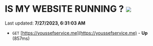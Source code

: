 # IS MY WEBSITE RUNNING ? [![](https://img.shields.io/static/v1?label=Sponsor&message=%E2%9D%A4&logo=GitHub&color=%23fe8e86)](https://github.com/sponsors/<username>)

Last updated: **7/27/2023, 6:31:03 AM**

- `GET` [https://youssefservice.me](https://youssefservice.me) - **Up** (857ms)
